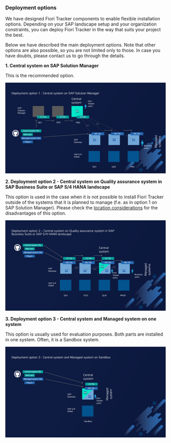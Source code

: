 ### Deployment options

We have designed Fiori Tracker components to enable flexible installation options. Depending on your SAP landscape setup and your organization constraints, you can deploy Fiori Tracker in the way that suits your project the best.

Below we have described the main deployment options. Note that other options are also possible, so you are not limited only to those. In case you have doubts, please contact us to go through the details.

**1. Central system on SAP Solution Manager**

This is the recommended option.

![](res/option1.png)

**2. Deployment option 2 - Central system on Quality assurance system in SAP Business Suite or SAP S/4 HANA landscape**

This option is used in the case when it is not possible to install Fiori Tracker outside of the systems that it is planned to manage (f.e. as in option 1 on SAP Solution Manager). Please check the [location considerations](location.md) for the disadvantages of this option.

![](res/option2.png)

**3. Deployment option 3 - Central system and Managed system on one system**

This option is usually used for evaluation purposes. Both parts are installed in one system. Often, it is a Sandbox system.

![](res/option3.png)
